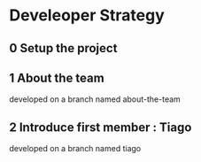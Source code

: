 # Develeoper Strategy

## 0 Setup the project

## 1 About the team

developed on a branch named about-the-team

## 2 Introduce first member : Tiago

developed on a branch named tiago